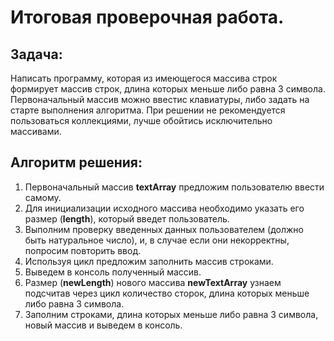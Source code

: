 # Итоговая проверочная работа.

## Задача:
Написать программу, которая из имеющегося массива строк формирует массив строк, длина которых меньше либо равна 3 символа. Первоначальный массив можно ввестис клавиатуры, либо задать на старте выполнения алгоритма. При решении не рекомендуется пользоваться коллекциями, лучше обойтись исключительно массивами.

## Алгоритм решения:

1. Первоначальный массив **textArray** предложим пользователю ввести самому.
2. Для инициализации исходного массива необходимо указать его размер (**length**), который введет пользователь.
3. Выполним проверку введенных данных пользователем (должно быть натуральное число), и, в случае если они некорректны, попросим повторить ввод.
4. Используя цикл предложим заполнить массив строками.
5. Выведем в консоль полученный массив.
6. Размер (**newLength**) нового массива **newTextArray** узнаем подсчитав через цикл количество сторок, длина которых меньше либо равна 3 символа.
7. Заполним строками, длина которых меньше либо равна 3 символа, новый массив и выведем в консоль.